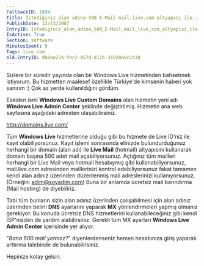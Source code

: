 ```yaml
---
FallbackID: 1894
Title: İstediğiniz alan adına 500 E-Mail mail.live.com altyapısı ile...
PublishDate: 12/23/2007
EntryID: Istediginiz_alan_adina_500_E-Mail_mail_live_com_altyapisi_ile
IsActive: True
Section: software
MinutesSpent: 0
Tags: live.com
old.EntryID: 9b8ae27a-fec2-457d-811b-31028a9c1d38
---
```

Sizlere bir süredir yayında olan bir Windows Live hizmetinden bahsetmek
istiyorum. Bu hizmetten maalesef özellikle Türkiye'de kimsenin haberi
yok sanırım :) Çok az yerde kullanıldığını gördüm.

Eskiden ismi **Windows Live Custom Domains** olan hizmetin yeni adı
**Windows Live Admin Center** şeklinde değiştirilmiş. Hizmetin ana web
sayfasına aşağıdaki adresten ulaşabilirsiniz.

<http://domains.live.com/>

Tüm **Windows Live** hizmetlerine olduğu gibi bu hizmete de Live ID'niz
ile kayıt olabiliyorsunuz. Kayıt işlemi sonrasında elinizde
bulundurduğunuz herhangi bir domain (alan adı) ile **Live Mail**
(hotmail) altyapısını kullanarak domain başına 500 adet mail
açabiliyorsunuz. Açtığınız tüm mailleri herhangi bir Live Mail veya
hotmail hesabıymış gibi kullanabiliyorsunuz, mail.live.com adresinden
maillerinizi kontrol edebiliyorsunuz fakat tamamen kendi alan adınız
üzerinden düzenlenmiş mail adreslerinizi kullanıyorsunuz. (Örneğin:
adim@soyadim.com) Buna bir anlamda ücretsiz mail barındırma (Mail
hosting) de diyebiliriz.

Tabi tüm bunların sizin alan adınız üzerinden çalışabilmesi için alan
adınız üzerinden belirli **DNS** ayarlarını yaparak **MX**
yönlendirmeleri yapmış olmanız gerekiyor. Bu konuda ücretsiz DNS
hizmetlerini kullanabileceğiniz gibi kendi ISP'nizden de yardım
alabilirsiniz. Gerekli tüm MX ayarları **Windows Live Admin Center**
içerisinde yer alıyor.

"*Bana 500 mail yetmez?*" diyenlerdenseniz hemen hesabınıza giriş
yaparak arttırma talebinde de bulunabilirsiniz.

Hepinize kolay gelsin.


